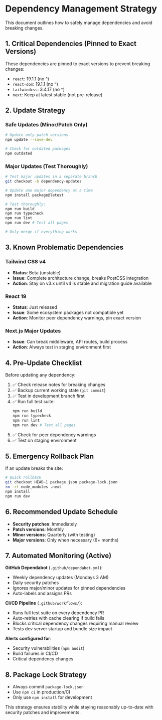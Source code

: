 # Dependency Management Strategy

This document outlines how to safely manage dependencies and avoid breaking changes.

## 1. Critical Dependencies (Pinned to Exact Versions)

These dependencies are pinned to exact versions to prevent breaking changes:

- `react`: 19.1.1 (no ^)
- `react-dom`: 19.1.1 (no ^) 
- `tailwindcss`: 3.4.17 (no ^)
- `next`: Keep at latest stable (not pre-release)

## 2. Update Strategy

### Safe Updates (Minor/Patch Only)
```bash
# Update only patch versions
npm update --save-dev

# Check for outdated packages
npm outdated
```

### Major Updates (Test Thoroughly)
```bash
# Test major updates in a separate branch
git checkout -b dependency-updates

# Update one major dependency at a time
npm install package@latest

# Test thoroughly:
npm run build
npm run typecheck  
npm run lint
npm run dev # Test all pages

# Only merge if everything works
```

## 3. Known Problematic Dependencies

### Tailwind CSS v4
- **Status**: Beta (unstable)
- **Issue**: Complete architecture change, breaks PostCSS integration
- **Action**: Stay on v3.x until v4 is stable and migration guide available

### React 19
- **Status**: Just released 
- **Issue**: Some ecosystem packages not compatible yet
- **Action**: Monitor peer dependency warnings, pin exact version

### Next.js Major Updates
- **Issue**: Can break middleware, API routes, build process
- **Action**: Always test in staging environment first

## 4. Pre-Update Checklist

Before updating any dependency:

1. ✅ Check release notes for breaking changes
2. ✅ Backup current working state (`git commit`)
3. ✅ Test in development branch first
4. ✅ Run full test suite:
   ```bash
   npm run build
   npm run typecheck
   npm run lint
   npm run dev # Test all pages
   ```
5. ✅ Check for peer dependency warnings
6. ✅ Test on staging environment

## 5. Emergency Rollback Plan

If an update breaks the site:

```bash
# Quick rollback
git checkout HEAD~1 package.json package-lock.json
rm -rf node_modules .next
npm install
npm run dev
```

## 6. Recommended Update Schedule

- **Security patches**: Immediately
- **Patch versions**: Monthly  
- **Minor versions**: Quarterly (with testing)
- **Major versions**: Only when necessary (6+ months)

## 7. Automated Monitoring (Active)

**GitHub Dependabot** (`.github/dependabot.yml`):
- Weekly dependency updates (Mondays 3 AM)
- Daily security patches
- Ignores major/minor updates for pinned dependencies
- Auto-labels and assigns PRs

**CI/CD Pipeline** (`.github/workflows/`):
- Runs full test suite on every dependency PR
- Auto-retries with cache clearing if build fails
- Blocks critical dependency changes requiring manual review
- Tests dev server startup and bundle size impact

**Alerts configured for**:
- Security vulnerabilities (`npm audit`)
- Build failures in CI/CD
- Critical dependency changes

## 8. Package Lock Strategy

- Always commit `package-lock.json`
- Use `npm ci` in production/CI
- Only use `npm install` for development

This strategy ensures stability while staying reasonably up-to-date with security patches and improvements.